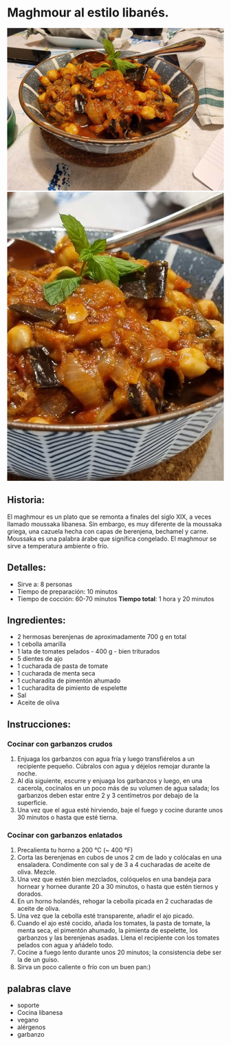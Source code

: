 # Maghmour al estilo libanés.

![Maghmour al estilo libanés](https://github.com/anamorph/recettes/blob/main/photos/fr-accompagnement-maghmour_a_la_libanaise-01.jpg?raw=true) 
![Maghmour al estilo libanés](https://github.com/anamorph/recettes/blob/main/photos/fr-accompagnement-maghmour_a_la_libanaise-02.jpg?raw=true) 

## Historia:
El maghmour es un plato que se remonta a finales del siglo XIX, a veces llamado moussaka libanesa. Sin embargo, es muy diferente de la moussaka griega, una cazuela hecha con capas de berenjena, bechamel y carne. Moussaka es una palabra árabe que significa congelado. El maghmour se sirve a temperatura ambiente o frío.

## Detalles:
* Sirve a: 8 personas
* Tiempo de preparación: 10 minutos
* Tiempo de cocción: 60-70 minutos
**Tiempo total**: 1 hora y 20 minutos

## Ingredientes:
* 2 hermosas berenjenas de aproximadamente 700 g en total
* 1 cebolla amarilla
* 1 lata de tomates pelados - 400 g - bien triturados
* 5 dientes de ajo
* 1 cucharada de pasta de tomate
* 1 cucharada de menta seca
* 1 cucharadita de pimentón ahumado
* 1 cucharadita de pimiento de espelette
* Sal
* Aceite de oliva

## Instrucciones:
### Cocinar con garbanzos crudos
1. Enjuaga los garbanzos con agua fría y luego transfiérelos a un recipiente pequeño. Cúbralos con agua y déjelos remojar durante la noche.
1. Al día siguiente, escurre y enjuaga los garbanzos y luego, en una cacerola, cocínalos en un poco más de su volumen de agua salada; los garbanzos deben estar entre 2 y 3 centímetros por debajo de la superficie.
1. Una vez que el agua esté hirviendo, baje el fuego y cocine durante unos 30 minutos o hasta que esté tierna.

### Cocinar con garbanzos enlatados
1. Precalienta tu horno a 200 °C (~ 400 °F)
1. Corta las berenjenas en cubos de unos 2 cm de lado y colócalas en una ensaladera. Condimente con sal y de 3 a 4 cucharadas de aceite de oliva. Mezcle.
1. Una vez que estén bien mezclados, colóquelos en una bandeja para hornear y hornee durante 20 a 30 minutos, o hasta que estén tiernos y dorados.
1. En un horno holandés, rehogar la cebolla picada en 2 cucharadas de aceite de oliva.
1. Una vez que la cebolla esté transparente, añadir el ajo picado.
1. Cuando el ajo esté cocido, añada los tomates, la pasta de tomate, la menta seca, el pimentón ahumado, la pimienta de espelette, los garbanzos y las berenjenas asadas. Llena el recipiente con los tomates pelados con agua y añádelo todo.
1. Cocine a fuego lento durante unos 20 minutos; la consistencia debe ser la de un guiso.
1. Sirva un poco caliente o frío con un buen pan:)

## palabras clave
* soporte
* Cocina libanesa
* vegano
* alérgenos
 * garbanzo